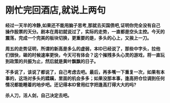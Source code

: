 刚忙完回酒店,就说上两句
====

			

**经过一天半的冷静,如果还不能用脑子思考,那就去买国债吧,证明你完全没有自己操作股票的天分。剧本在周初就说过了，实际的走势，一直都是空头主控。今天的震荡，完成一个完美的板块切换，更重要的是，多头的心上，又挨上一刀。**

**周五的走势证明，所谓的新高是多么的虚弱，本ID已经说了，那些中字头，拉他们很快，砸的时候速率更快，今天可有体会？这个摧残多头心灵的游戏，将一直玩到政策的共振为止，然后就是黄叶飘飘的日子。**

**不多说了，该说了都说了，自己考虑去吧。最后，再多嘴一下重复一次，如果有本事的，这场对多头的蹂躏，里面的机会多多；如果没那本事，逢高把仓位调到任何情况都能睡着的地步吧。还记得本ID曾用红字把逢高打得大大的吗?**

**杀人刀，活人剑，自己决定去吧。**
